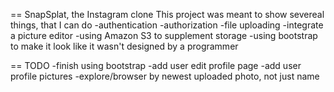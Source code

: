 == SnapSplat, the Instagram clone
This project was meant to show severeal things, that I can do 
-authentication
-authorization
-file uploading
-integrate a picture editor
-using Amazon S3 to supplement storage
-using bootstrap to make it look like it wasn't designed by a programmer

== TODO
-finish using bootstrap
-add user edit profile page
-add user profile pictures
-explore/browser by newest uploaded photo, not just name 



